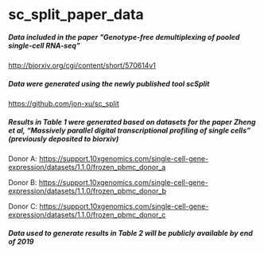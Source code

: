 # sc_split_paper_data

##### Data included in the paper "Genotype-free demultiplexing of pooled single-cell RNA-seq"
http://biorxiv.org/cgi/content/short/570614v1

##### Data were generated using the newly published tool scSplit
https://github.com/jon-xu/sc_split

##### Results in Table 1 were generated based on datasets for the paper Zheng et al, “Massively parallel digital transcriptional profiling of single cells” (previously deposited to biorxiv)
Donor A: https://support.10xgenomics.com/single-cell-gene-expression/datasets/1.1.0/frozen_pbmc_donor_a

Donor B: https://support.10xgenomics.com/single-cell-gene-expression/datasets/1.1.0/frozen_pbmc_donor_b

Donor C: https://support.10xgenomics.com/single-cell-gene-expression/datasets/1.1.0/frozen_pbmc_donor_c

##### Data used to generate results in Table 2 will be publicly available by end of 2019
